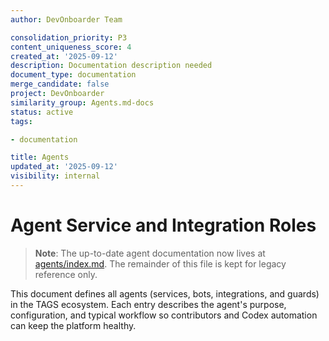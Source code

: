 ```yaml
---
author: DevOnboarder Team

consolidation_priority: P3
content_uniqueness_score: 4
created_at: '2025-09-12'
description: Documentation description needed
document_type: documentation
merge_candidate: false
project: DevOnboarder
similarity_group: Agents.md-docs
status: active
tags:

- documentation

title: Agents
updated_at: '2025-09-12'
visibility: internal
---
```


# Agent Service and Integration Roles

> **Note**: The up-to-date agent documentation now lives at
> [agents/index.md](../agents/index.md). The remainder of this file is kept for
> legacy reference only.

This document defines all agents (services, bots, integrations, and guards) in the TAGS ecosystem.
Each entry describes the agent's purpose, configuration, and typical workflow so contributors
and Codex automation can keep the platform healthy.

<!-- This file is derived from the master merged draft provided during onboarding. -

## Table of Contents

- [Agent Service and Integration Roles](#agent-service-and-integration-roles)
    - [Table of Contents](#table-of-contents)
    - [Agent Service Map](#agent-service-map)
    - [Auth Server (Backend Agent)](#auth-server-backend-agent)
        - [Auth Server Endpoints](#auth-server-endpoints)
    - [XP API](#xp-api)
        - [XP API Endpoints](#xp-api-endpoints)
    - [Frontend Session Agent](#frontend-session-agent)
        - [Routes](#routes)
    - [Role Guard (RBAC Agent)](#role-guard-rbac-agent)
    - [Discord Integration Agent](#discord-integration-agent)
        - [Discord Integration Endpoints](#discord-integration-endpoints)
    - [Verification Agent](#verification-agent)
    - [Session/JWT Agent](#sessionjwt-agent)
    - [Database Service (Postgres)](#database-service-postgres)
    - [DevOps/Infrastructure Agents](#devopsinfrastructure-agents)
    - [Planned Agents and Stubs](#planned-agents-and-stubs)
    - [Startup Healthcheck (Autocheck Agent)](#startup-healthcheck-autocheck-agent)
    - [Healthcheck Implementation Guide](#healthcheck-implementation-guide)
    - [CI Wait Example](#ci-wait-example)
    - [Agent Task Checklist](#agent-task-checklist)
    - [Next Steps and Remediation Timeline](#next-steps-and-remediation-timeline)
    - [Agent Health/Liveness Matrix](#agent-healthliveness-matrix)
    - [Environment Variable Reference](#environment-variable-reference)
    - [Codex Observability](#codex-observability)
    - [Security Policy for Tooling and Dependencies](#security-policy-for-tooling-and-dependencies)
    - [How to Extend/Contribute](#how-to-extendcontribute)
    - [Deprecation and Retirement](#deprecation-and-retirement)
    - [Glossary](#glossary)
    - [Related Docs](#related-docs)
    - [Revision History](#revision-history)
    - [Last Updated](#last-updated)

---

## Agent Service Map

| Agent Name          | Port | Healthcheck | Depends On | Status   |
| ------------------- | ---- | ----------- | ---------- | -------- |
| Auth Server         | 8002 | `/health`   | db         | updating |
| Discord Integration | 8081 | `/health`   | Auth, db   | verify   |
| Frontend Agent      | 3000 | N/A         | Auth       | stable   |
| XP API              | 8001 | `/health`   | db         | verify   |
| Database (Postgres) | 5432 | docker      | N/A        | stable   |

---

## Auth Server (Backend Agent)

**Purpose:** Provides Discord OAuth, role checks, JWT issuance, and user session endpoints.

### Auth Server Endpoints

- `GET /health` - Service health check
- `POST /api/discord/exchange` - Exchange Discord code for JWT
- `GET /api/auth/user` - Get current user session
- `GET /api/verification/status` - Check user verification status

**Environment:** Discord client credentials, role IDs, JWT secret and config.

**Typical Workflow:**

1. Receive code from frontend.

2. Exchange it for a Discord token and fetch roles.

3. Issue a JWT and session payload to the frontend.

## XP API

**Purpose:** Provides onboarding and XP routes backed by the auth service database.

### XP API Endpoints

- `GET /health` - Service health check
- `GET /api/user/onboarding-status` - Get user onboarding progress
- `GET /api/user/level` - Get user XP level and statistics
- `POST /api/user/contribute` - Record user contribution for XP

**Environment:** Shares database connection via `DATABASE_URL`.

---

## Frontend Session Agent

**Purpose:** Stores and refreshes JWTs, restores sessions, and applies RBAC checks client-side.

### Routes

- `GET /` - Main application interface
- `GET /session` - Session management interface
- `GET /*` - Protected routes with RBAC checks

**Key Files:** `src/hooks/useSession.ts`, `src/lib/auth/discord.ts`

**Environment:** Role IDs as `VITE_*`, session refresh interval.

---

## Role Guard (RBAC Agent)

**Purpose:** Restricts pages/components based on Discord roles in the current session.

**Key Files:** `src/components/auth/ProtectedRoute.tsx`, `src/components/auth/OwnerRoute.tsx`

---

## Discord Integration Agent

**Status:** Verify – exposes `/oauth` and `/roles` for account linking and role lookups.

**Purpose:** Handles Discord OAuth flows and role lookups.

### Discord Integration Endpoints

- `GET /health` - Service health check
- `POST /oauth` - Handle Discord OAuth callback
- `GET /roles` - Lookup user Discord roles

**Key Files:** `src/discord_integration/api.py`

---

## Verification Agent

**Purpose:** Determines user verification status based on Discord roles or API lookup.

**Key Files:** `src/routes/verification/status.ts`, `src/utils/resolveUserRoles.ts`

---

## Session/JWT Agent

**Purpose:** Issues, validates, and rehydrates JWT sessions for the frontend.

**Key Files:** Backend utilities in `src/utils/jwt.ts`, session logic in `src/routes/auth/user.ts`

---

## Database Service (Postgres)

**Purpose:** Provides persistent storage for the auth and XP services.

**Key Files:** schema models in `src/devonboarder/auth_service.py` and migrations in `migrations/`.

**Environment:** Connection string defined by `DATABASE_URL`.

---

## DevOps/Infrastructure Agents

Examples include Traefik or Nginx for routing, Docker Compose for orchestration, and monitoring agents.

---

## Planned Agents and Stubs

Examples include a Discord bot/webhook agent and ID.me integration.

---

## Startup Healthcheck (Autocheck Agent)

**Purpose:** Exposes `/health` endpoints so CI/CD and Docker Compose can verify service readiness before running tests.

**Example Docker Compose Healthcheck:**

```yaml
healthcheck:
    test: ["CMD", "curl", "-f", "http://localhost:3000/health"]
    interval: 5s
    timeout: 2s
    retries: 10
```

## Healthcheck Implementation Guide

Add a simple `/health` route in each service so CI and Compose can poll for readiness.

**Express:**

    app.get("/health", (req, res) => res.status(200).send("OK"));

**FastAPI:**

    @app.get("/health")
    def healthcheck():
        return {"status": "ok"}

## CI Wait Example

Use a small loop in your workflow to wait for the auth service before running tests:

    - name: Wait for Auth service
      run: |
          for i in {1..20}; do
            if curl -sf http://localhost:8002/health; then
              echo "Auth is up"
              exit 0
            fi
            sleep 3
          done
          exit 1

---

## Agent Task Checklist

- [x] Document each agent's purpose, key files, environment, and workflow.

- [x] Update this file and the changelog when an agent changes.

- [x] Ensure healthchecks pass for required services.

- [x] Run `python -m diagnostics` to verify packages, service health, and env vars.

---

## Next Steps and Remediation Timeline

- [x] Implement `/health` in Auth

- [x] Add Docker healthcheck to compose

- [x] CI workflow update to poll `/health`

- [x] Env var audit/cleanup in `.env.dev`

- [x] Doc/Agents.md/Changelog update

- [x] Retire obsolete scripts

---

## Agent Health/Liveness Matrix

| Agent               | Healthcheck | Required in CI | Required in Prod |
| ------------------- | ----------- | -------------- | ---------------- |

| Auth Server         | Yes         | Yes            | Yes              |
| Frontend            | Yes         | Yes            | Yes              |
| Discord Integration | Yes         | No             | No               |
| XP API              | Yes         | Yes            | Yes              |
| Webhook/Bot Agent   | Optional    | No             | Optional         |
| Database (Postgres) | Yes         | Yes            | Yes              |

---

## Environment Variable Reference

| Variable                      | Description                                                                  |
| ----------------------------- | ---------------------------------------------------------------------------- |

| APP_ENV                       | Application mode (`development`, etc.)                                       |
| DATABASE_URL                  | Postgres connection string                                                   |
| TOKEN_EXPIRE_SECONDS          | JWT expiration in seconds                                                    |
| CORS_ALLOW_ORIGINS            | Comma-separated list of allowed CORS origins                                 |
| IS_ALPHA_USER                 | Enable alpha-only routes                                                     |
| IS_FOUNDER                    | Enable founder-only routes                                                   |
| ADMIN_SERVER_GUILD_ID         | Discord guild ID used for admin checks                                       |
| OWNER_ROLE_ID                 | Discord role for system owner                                                |
| ADMINISTRATOR_ROLE_ID         | Discord role for administrators                                              |
| MODERATOR_ROLE_ID             | Discord role for moderators                                                  |
| VERIFIED_USER_ROLE_ID         | Role granted to verified community members                                   |
| VERIFIED_MEMBER_ROLE_ID       | Alias role for verified members                                              |
| GOVERNMENT_ROLE_ID            | Role for government employees                                                |
| MILITARY_ROLE_ID              | Role for military members                                                    |
| EDUCATION_ROLE_ID             | Role for school or university affiliation                                    |
| DISCORD_CLIENT_ID             | Discord application client ID                                                |
| DISCORD_CLIENT_SECRET         | Discord application client secret                                            |
| DISCORD_REDIRECT_URI          | OAuth callback URL for Discord                                               |
| DISCORD_API_TIMEOUT           | HTTP timeout in seconds for Discord API calls                                |
| JWT_SECRET_KEY                | Secret key for JWT signing (errors if empty or "secret" outside development) |
| JWT_ALGORITHM                 | Algorithm for JWT signing (default `HS256`)                                  |
| DISCORD_BOT_TOKEN             | Token for the Discord bot                                                    |
| DISCORD_GUILD_IDS             | Guilds where the bot operates                                                |
| BOT_JWT                       | JWT used by the bot for API calls                                            |
| API_BASE_URL                  | XP API URL for the bot                                                       |
| AUTH_URL                      | Auth service URL for Playwright tests                                        |
| CHECK_HEADERS_URL             | Endpoint used by header checks (default `http://localhost:8002/api/user`)    |
| VITE_AUTH_URL                 | Auth service URL for the frontend                                            |
| VITE_API_URL                  | XP API URL for the frontend                                                  |
| VITE_DISCORD_CLIENT_ID        | Discord client ID for the frontend                                           |
| VITE_SESSION_REFRESH_INTERVAL | How often the frontend refreshes sessions                                    |
| INIT_DB_ON_STARTUP            | Auto-run migrations when the auth service starts                             |

---

## Codex Observability

CI health and failure events are monitored by Codex. Future outages will trigger
an automated notification and suggested fix via Codex's reporting channel.

## Security Policy for Tooling and Dependencies

To reduce the attack surface in CI/CD workflows:

- **Do not use Codecov** or any third-party coverage uploaders that execute

  remote scripts in CI.

- Avoid integrations that rely on `bash <curl | sh>` style commands.

- Vet all external tools for prior security incidents before adoption.

---

## How to Extend/Contribute

1. Add a new section following the same structure: purpose, key files, environment, typical workflow.

2. Update the environment table and health matrix if needed.

3. Record your changes in the revision history below and in `docs/CHANGELOG.md`.

---

## Deprecation and Retirement

When retiring an agent, mark the section as deprecated with the date and reason.
Update the health matrix and remove references from code and docs.

---

## Glossary

- **Agent:** Any service, bot, or integration that manages part of the TAGS platform.

- **RBAC:** Role-Based Access Control.

- **Codex:** The automation system that verifies docs and code quality.

---

## Related Docs

- [Project README](../README.md)

- [Security Policy](../SECURITY.md)

- [Onboarding Guide](ONBOARDING.md)

- [.env.example](../.env.example)

---

## Revision History

| Date        | Version | Author    | Summary                                        |
| ----------- | ------- | --------- | ---------------------------------------------- |

| 3 Jul 2025  | v0.3.3  | Codex     | Added tests for ci_failure_diagnoser script    |
| 22 Jun 2025 | v0.3.0  | Codex     | Added service map and healthcheck guide        |
| 23 Jun 2025 | v0.3.1  | Codex     | Documented `/health` endpoints                 |
| 2 Jul 2025  | v0.3.2  | Codex     | Archived languagetool script and updated tasks |
| 21 Jun 2025 | v0.2.1  | Codex     | Added database agent and updated env vars      |
| 21 Jun 2025 | v0.2.0  | C. Reesey | Master merged, health matrix, glossary         |
| 21 Jun 2025 | v0.1.0  | C. Reesey | Initial draft                                  |

## Last Updated

Last updated: 3 July 2025
